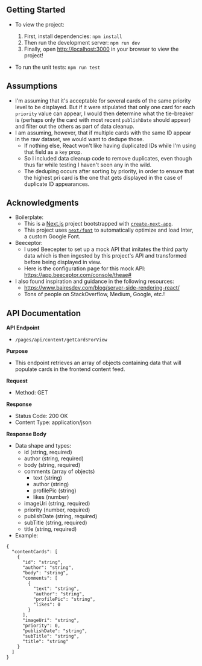 
## Getting Started

- To view the project:

  1. First, install dependencies: `npm install`
  2. Then run the development server: `npm run dev`
  3. Finally, open [http://localhost:3000](http://localhost:3000) in your browser to view the project!

- To run the unit tests: `npm run test`

## Assumptions
- I'm assuming that it's acceptable for several cards of the same priority level to be displayed. But if it were stipulated that only one card for each `priority` value can appear, I would then determine what the tie-breaker is (perhaps only the card with most recent `publishDate` should appear) and filter out the others as part of data cleanup.
- I am assuming, however, that if multiple cards with the same ID appear in the raw dataset, we would want to dedupe those. 
  - If nothing else, React won't like having duplicated IDs while I'm using that field as a `key` prop.
  - So I included data cleanup code to remove duplicates, even though thus far while testing I haven't seen any in the wild.
  - The deduping occurs after sorting by priority, in order to ensure that the highest pri card is the one that gets displayed in the case of duplicate ID appearances.

## Acknowledgments
- Boilerplate:
  - This is a [Next.js](https://nextjs.org/) project bootstrapped with [`create-next-app`](https://github.com/vercel/next.js/tree/canary/packages/create-next-app).
  - This project uses [`next/font`](https://nextjs.org/docs/basic-features/font-optimization) to automatically optimize and load Inter, a custom Google Font.
- Beeceptor:
  - I used Beecepter to set up a mock API that imitates the third party data which is then ingested by this project's API and transformed before being displayed in view.
  - Here is the configuration page for this mock API: https://app.beeceptor.com/console/theae#
- I also found inspiration and guidance in the following resources:
  - https://www.bairesdev.com/blog/server-side-rendering-react/
  - Tons of people on StackOverflow, Medium, Google, etc.!

## API Documentation

**API Endpoint**
- `/pages/api/content/getCardsForView`

**Purpose**
- This endpoint retrieves an array of objects containing data that will populate cards in the frontend content feed.

**Request**
- Method: GET

**Response**
- Status Code: 200 OK
- Content Type: application/json

**Response Body**
- Data shape and types:
  - id (string, required)
  - author (string, required)
  - body (string, required)
  - comments (array of objects)
    - text (string)
    - author (string)
    - profilePic (string)
    - likes (number)
  - imageUri (string, required)
  - priority (number, required)
  - publishDate (string, required)
  - subTitle (string, required)
  - title (string, required)
- Example:
```
{
  "contentCards": [
    {
      "id": "string",
      "author": "string",
      "body": "string",
      "comments": [
        {
          "text": "string",
          "author": "string",
          "profilePic": "string",
          "likes": 0
        }
      ],
      "imageUri": "string",
      "priority": 0,
      "publishDate": "string",
      "subTitle": "string",
      "title": "string"
    }
  ]
}
```